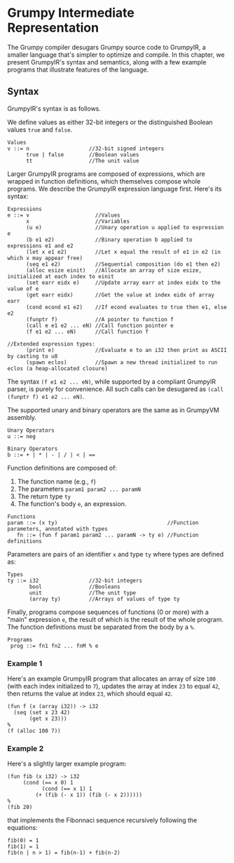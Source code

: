 # Grumpy Intermediate Representation

The Grumpy compiler desugars Grumpy source code to GrumpyIR, a smaller language that's simpler to optimize and compile. In this chapter, we present GrumpyIR's syntax and semantics, along with a few example programs that illustrate features of the language.

## Syntax

GrumpyIR's syntax is as follows.

We define values as either 32-bit integers or the distinguished Boolean values `true` and `false`.

```
Values 
v ::= n                   //32-bit signed integers
      true | false        //Boolean values
      tt                  //The unit value
```

Larger GrumpyIR programs are composed of expressions, which are wrapped in function definitions, which themselves compose whole programs. We describe the GrumpyIR expression language first. Here's its syntax:

```
Expressions 
e ::= v                     //Values
      x                     //Variables
      (u e)                 //Unary operation u applied to expression e
      (b e1 e2)             //Binary operation b applied to expressions e1 and e2
      (let x e1 e2)         //Let x equal the result of e1 in e2 (in which x may appear free)
      (seq e1 e2)           //Sequential composition (do e1 then e2)
      (alloc esize einit)   //Allocate an array of size esize, initialized at each index to einit
      (set earr eidx e)     //Update array earr at index eidx to the value of e
      (get earr eidx)       //Get the value at index eidx of array earr
      (cond econd e1 e2)    //If econd evaluates to true then e1, else e2
      (funptr f)            //A pointer to function f
      (call e e1 e2 ... eN) //Call function pointer e  
      (f e1 e2 ... eN)      //Call function f
      
//Extended expression types:
      (print e)             //Evaluate e to an i32 then print as ASCII by casting to u8
      (spawn eclos)         //Spawn a new thread initialized to run eclos (a heap-allocated closure)
```

The syntax `(f e1 e2 ... eN)`, while supported by a compliant GrumpyIR parser, is purely for convenience. All such calls can be desugared as `(call (funptr f) e1 e2 ... eN)`.

The supported unary and binary operators are the same as in GrumpyVM assembly.

```
Unary Operators
u ::= neg

Binary Operators
b ::= + | * | - | / | < | ==
```

Function definitions are composed of: 
1. The function name (e.g., `f`)
2. The parameters `param1 param2 ... paramN`
3. The return type `ty`
4. The function's body `e`, an expression.

```
Functions 
param ::= (x ty)                                   //Function parameters, annotated with types
   fn ::= (fun f param1 param2 ... paramN -> ty e) //Function definitions
```

Parameters are pairs of an identifier `x` and type `ty` where types are defined as:

```
Types 
ty ::= i32                //32-bit integers
       bool               //Booleans
       unit               //The unit type
       (array ty)         //Arrays of values of type ty
```

Finally, programs compose sequences of functions (0 or more) with a "main" expression `e`, the result of which is the result of the whole program. The function definitions must be separated from the body by a `%`.

```
Programs
 prog ::= fn1 fn2 ... fnM % e                      
```

### Example 1

Here's an example GrumpyIR program that allocates an array of size `100` (with each index initialized to `7`), updates the array at index `23` to equal `42`, then returns the value at index `23`, which should equal `42`.

```
(fun f (x (array i32)) -> i32 
  (seq (set x 23 42) 
       (get x 23)))
%
(f (alloc 100 7))
```

### Example 2

Here's a slightly larger example program:

```
(fun fib (x i32) -> i32
     (cond (== x 0) 1
           (cond (== x 1) 1
	   	 (+ (fib (- x 1)) (fib (- x 2))))))		 
%
(fib 20)
```

that implements the Fibonnaci sequence recursively following the equations:

```
fib(0) = 1
fib(1) = 1
fib(n | n > 1) = fib(n-1) + fib(n-2)
```

